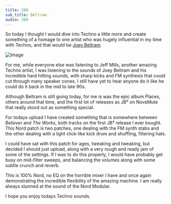 ```yaml
---
title: 209
sub_title: Beltram.
audio: 209
---
```

So today I thought I would dive into Techno a little more and create something of a homage to one artist who was hugely influential in my time with Techno, and that would be <a href="http://www.discogs.com/artist/JB%C2%B3" title="Joey Beltram" target="_blank">Joey Beltram</a>.

![Image](/assets/img/Snd-209.png)

For me, while everyone else was listening to Jeff Mills, another amazing Techno artist, I was listening to the sounds of Joey Beltram and his incredible hard hitting sounds, with sharp kicks and FM synthesis that could cut through many speaker cones. I still have yet to hear anyone do it like he could do it back in the mid to late 90s.

Although Beltram is still going today, for me is was the epic album Places, others around that time, and the first lot of releases as JB³ on NovaMute that really stood out as something special.

For todays upload I have created something that is somewhere between <i>Believer</i> and <i>The Works</i>, both tracks on the first JB³ release I ever bought. This Nord patch is two patches, one dealing with the FM synth stabs and the other dealing with a light click-like kick drum and shuffling, filtering hats.

I could have sat with this patch for ages, tweaking and tweaking, but decided I should just upload, along with a very rough and ready jam of some of the settings. If I was to do this properly, I would have probably get busy on mid-filter sweeps, and balancing the volumes along with some subtle crunch and reverb.

This is 100% Nord, no EQ on the horrible mixer I have and once again demonstrating the incredible flexibility of the amazing machine. I am really always stunned at the sound of the Nord Modular.

I hope you enjoy todays Techno sounds.